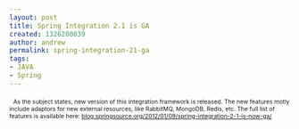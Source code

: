 ```yaml
---
layout: post
title: Spring Integration 2.1 is GA
created: 1326200039
author: andrew
permalink: spring-integration-21-ga
tags:
- JAVA
- Spring
---
```

<p>&nbsp;<span style="font-size: 75%; ">&nbsp;As the subject states, new version of this integration framework is released. The new features motly include adaptors for new external resources, like RabbitMQ, MongoDB, Redis, etc. The full list of features is available here:&nbsp;</span><a style="font-size: 75%; " href="http://blog.springsource.org/2012/01/09/spring-integration-2-1-is-now-ga/">blog.springsource.org/2012/01/09/spring-integration-2-1-is-now-ga/</a></p>
<div style="font-size: 75%; line-height: 160%; ">
<p style="line-height: 21px; ">&nbsp;</p>
</div>
<p>&nbsp;</p>
